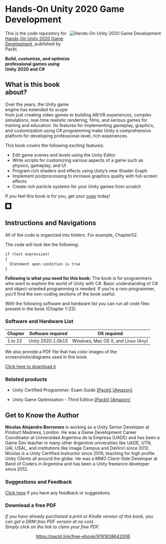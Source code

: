 # Hands-On Unity 2020 Game Development

<a href="https://www.packtpub.com/game-development/hands-on-unity-2020-game-development?utm_source=github&utm_medium=repository&utm_campaign=9781838642006"><img src="https://www.packtpub.com/media/catalog/product/cache/bf3310292d6e1b4ca15aeea773aca35e/9/7/9781838642006-original_48.jpeg" alt="Hands-On Unity 2020 Game Development" height="256px" align="right"></a>

This is the code repository for [Hands-On Unity 2020 Game Development](https://www.packtpub.com/game-development/hands-on-unity-2020-game-development?utm_source=github&utm_medium=repository&utm_campaign=9781838642006), published by Packt.

**Build, customize, and optimize professional games using Unity 2020 and C#**

## What is this book about?
Over the years, the Unity game engine has extended its scope from just creating video games to building AR/VR experiences, complex simulations, real-time realistic rendering, films, and serious games for training and education. Its features for implementing gameplay, graphics, and customization using C# programming make Unity a comprehensive platform for developing professional-level, rich experiences.

This book covers the following exciting features: 
* Edit game scenes and levels using the Unity Editor
* Write scripts for customizing various aspects of a game such as physics, gameplay, and UI
* Program rich shaders and effects using Unity’s new Shader Graph
* Implement postprocessing to increase graphics quality with full-screen effects
* Create rich particle systems for your Unity games from scratch

If you feel this book is for you, get your [copy](https://www.amazon.com/dp/1838642005) today!

<a href="https://www.packtpub.com/?utm_source=github&utm_medium=banner&utm_campaign=GitHubBanner"><img src="https://raw.githubusercontent.com/PacktPublishing/GitHub/master/GitHub.png" alt="https://www.packtpub.com/" border="5" /></a>

## Instructions and Navigations
All of the code is organized into folders. For example, Chapter02.

The code will look like the following:
```
if (test expression)
{
  Statement upon condition is true
}
```

**Following is what you need for this book:**
The book is for programmers who want to explore the world of Unity with C#. Basic understanding of C# and object-oriented programming is needed. If you’re a non-programmer, you’ll find the non-coding sections of the book useful.

With the following software and hardware list you can run all code files present in the book (Chapter 1-22).

### Software and Hardware List

| Chapter  | Software required                   | OS required                        |
| -------- | ------------------------------------| -----------------------------------|
| 1 to 22  | Unity 2020.1.0b15                   | Windows, Mac OS X, and Linux (Any) |



We also provide a PDF file that has color images of the screenshots/diagrams used in this book. 

[Click here to download it](https://static.packt-cdn.com/downloads/9781838642006_ColorImages.pdf)

### Related products <Other books you may enjoy>
* Unity Certified Programmer: Exam Guide [[Packt]](https://www.packtpub.com/game-development/unity-certified-programmer-study-guide?utm_source=github&utm_medium=repository&utm_campaign=9781838828424) [[Amazon]](https://www.amazon.com/dp/1838828427)

* Unity Game Optimization - Third Edition [[Packt]](https://www.packtpub.com/game-development/unity-game-optimization-third-edition?utm_source=github&utm_medium=repository&utm_campaign=9781838556518) [[Amazon]](https://www.amazon.com/dp/1838556516)

## Get to Know the Author
**Nicolas Alejandro Borromeo**
is working as a Unity Senior Developer at Product Madness, London. He was a Game Development Career Coordinator at Universidad Argentina de la Empresa (UADE) and has been a Game Dev teacher in many other Argentine universities like UADE, UTN, UAI, USAL, and institutions like Image Campus and DaVinci since 2012. Nicolas is a Unity Certified Instructor since 2019, teaching for high profile Unity Clients all around the globe. He was a MMO Client-Side Developer at Band of Coders in Argentina and has been a Unity freelance developer since 2012.

### Suggestions and Feedback
[Click here](https://docs.google.com/forms/d/e/1FAIpQLSdy7dATC6QmEL81FIUuymZ0Wy9vH1jHkvpY57OiMeKGqib_Ow/viewform) if you have any feedback or suggestions.
### Download a free PDF

 <i>If you have already purchased a print or Kindle version of this book, you can get a DRM-free PDF version at no cost.<br>Simply click on the link to claim your free PDF.</i>
<p align="center"> <a href="https://packt.link/free-ebook/9781838642006">https://packt.link/free-ebook/9781838642006 </a> </p>